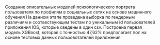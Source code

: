 Создание описательных моделей психологического портрета пользователя по профилям в социальных сетях на основе машинного обучения
На данном этапе проведена выборка по гендерным различиям и соотвествующим тестам по уникальным id пользователей приложения IOS, которые сведены в один csv.
Построена первая модель XGBoost, которая с точностью 47,62% предполагает пол
на основе тестовых данных пользовотателей приложения 
 
 